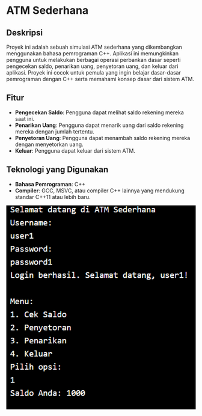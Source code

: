 # ATM Sederhana

## Deskripsi

Proyek ini adalah sebuah simulasi ATM sederhana yang dikembangkan menggunakan bahasa pemrograman C++. Aplikasi ini memungkinkan pengguna untuk melakukan berbagai operasi perbankan dasar seperti pengecekan saldo, penarikan uang, penyetoran uang, dan keluar dari aplikasi. Proyek ini cocok untuk pemula yang ingin belajar dasar-dasar pemrograman dengan C++ serta memahami konsep dasar dari sistem ATM.

## Fitur

- **Pengecekan Saldo**: Pengguna dapat melihat saldo rekening mereka saat ini.
- **Penarikan Uang**: Pengguna dapat menarik uang dari saldo rekening mereka dengan jumlah tertentu.
- **Penyetoran Uang**: Pengguna dapat menambah saldo rekening mereka dengan menyetorkan uang.
- **Keluar**: Pengguna dapat keluar dari sistem ATM.

## Teknologi yang Digunakan

- **Bahasa Pemrograman**: C++
- **Compiler**: GCC, MSVC, atau compiler C++ lainnya yang mendukung standar C++11 atau lebih baru.

<img src="img" alt="Alt Text" width="1500"/>
